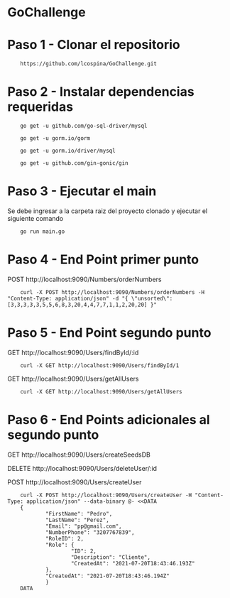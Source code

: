 # GoChallenge

# Paso 1 - Clonar el repositorio

        https://github.com/lcospina/GoChallenge.git

# Paso 2 - Instalar dependencias requeridas

        go get -u github.com/go-sql-driver/mysql

        go get -u gorm.io/gorm

        go get -u gorm.io/driver/mysql

        go get -u github.com/gin-gonic/gin

# Paso 3 - Ejecutar el main

Se debe ingresar a la carpeta raiz del proyecto clonado y ejecutar el siguiente comando
        
        go run main.go


# Paso 4 - End Point primer punto

POST
http://localhost:9090/Numbers/orderNumbers

        curl -X POST http://localhost:9090/Numbers/orderNumbers -H "Content-Type: application/json" -d "{ \"unsorted\": [3,3,3,3,3,5,5,6,8,3,20,4,4,7,7,1,1,2,20,20] }"



# Paso 5 - End Point segundo punto


GET
http://localhost:9090/Users/findById/:id
        
        curl -X GET http://localhost:9090/Users/findById/1 

GET
http://localhost:9090/Users/getAllUsers

        curl -X GET http://localhost:9090/Users/getAllUsers 
        
# Paso 6 - End Points adicionales al segundo punto

GET
http://localhost:9090/Users/createSeedsDB

DELETE
http://localhost:9090/Users/deleteUser/:id

POST
http://localhost:9090/Users/createUser

        curl -X POST http://localhost:9090/Users/createUser -H "Content-Type: application/json" --data-binary @- <<DATA
        {
                "FirstName": "Pedro",
                "LastName": "Perez",
                "Email": "pp@gmail.com",
                "NumberPhone": "3207767839",
                "RoleID": 2,
                "Role": {
                        "ID": 2,
                        "Description": "Cliente",
                        "CreatedAt": "2021-07-20T18:43:46.193Z"
                },
                "CreatedAt": "2021-07-20T18:43:46.194Z"
                }
        DATA
